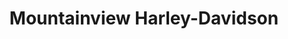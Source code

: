 ---
title: "Mountainview Harley-Davidson"
url: /chilliwack/mountainview-harley-davidson/
shop: motorcycle
---